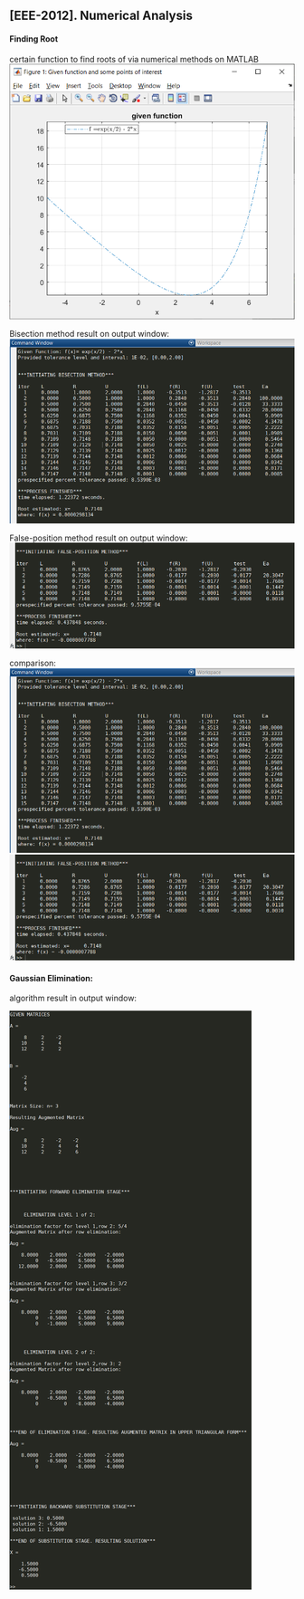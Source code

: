 ## [EEE-2012]. Numerical Analysis

#### Finding Root

certain function to find roots of via numerical methods on MATLAB
![](<pics/given_f.png>)

Bisection method result on output window:
![](<pics/bisection_o.png>)


False-position method result on output window:
![](<pics/false_o.png>)


comparison:
![](<pics/bisection_o.png>)
![](<pics/false_o.png>)


#### Gaussian Elimination:

algorithm result in output window:

![](<pics/gauss_o.png>)